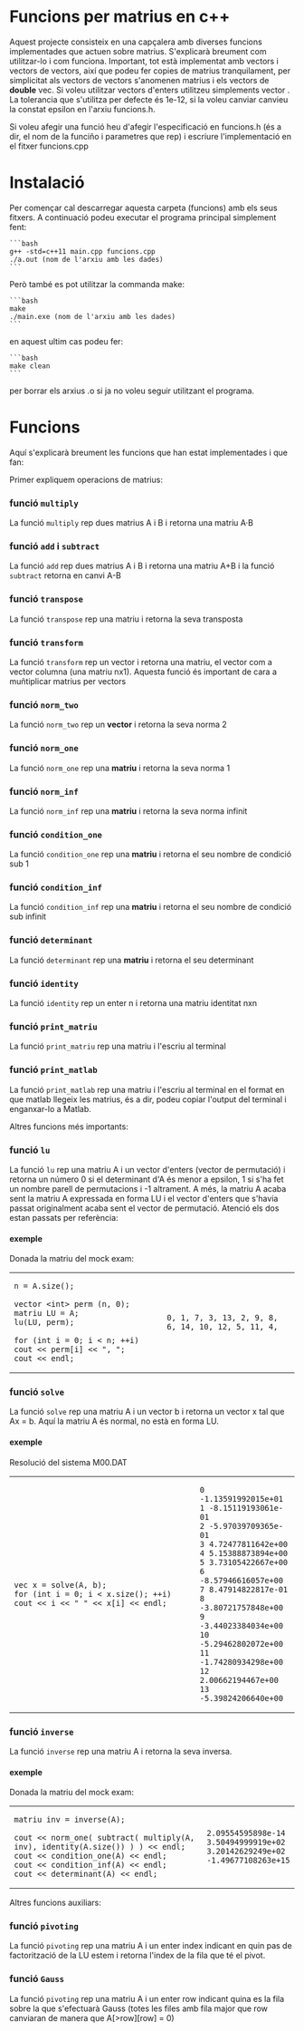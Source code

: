 # Funcions per matrius en c++

Aquest projecte consisteix en una capçalera amb diverses funcions implementades que actuen sobre matrius. S'explicarà breument com utilitzar-lo i com funciona. Important, tot està implementat amb vectors i vectors de vectors, així que podeu fer copies de matrius tranquilament, per simplicitat als vectors de vectors s'anomenen matrius i els vectors de **double** vec. Si voleu utilitzar vectors d'enters utilitzeu simplements vector <int>. La tolerancia que s'utilitza per defecte és 1e-12, si la voleu canviar canvieu la constat epsilon en l'arxiu funcions.h.
    
Si voleu afegir una funció heu d'afegir l'especificació en funcions.h (és a dir, el nom de la funciño i parametres que rep) i escriure l'implementació en el fitxer funcions.cpp


# Instalació

Per començar cal descarregar aquesta carpeta (funcions) amb els seus fitxers. A continuació podeu executar el programa principal simplement fent:
    
    ```bash
    g++ -std=c++11 main.cpp funcions.cpp
    ./a.out (nom de l'arxiu amb les dades)
    ```

Però també es pot utilitzar la commanda make:

    ```bash
    make
    ./main.exe (nom de l'arxiu amb les dades)
    ```
    
en aquest ultim cas podeu fer:

    ```bash
    make clean
    ```
    
per borrar els arxius .o si ja no voleu seguir utilitzant el programa.

# Funcions

Aquí s'explicarà breument les funcions que han estat implementades i que fan:

Primer expliquem operacions de matrius:

### funció `multiply`
La funció `multiply` rep dues matrius A i B i retorna una matriu A·B

### funció `add` i `subtract`
La funció `add` rep dues matrius A i B i retorna una matriu A+B i la funció `subtract` retorna en canvi A-B

### funció `transpose`
La funció `transpose` rep una matriu i retorna la seva transposta

### funció `transform`
La funció `transform` rep un vector i retorna una matriu, el vector com a vector columna (una matriu nx1). Aquesta funció és important de cara a muñtiplicar matrius per vectors

### funció `norm_two`
La funció `norm_two` rep un **vector** i retorna la seva norma 2

### funció `norm_one`
La funció `norm_one` rep una **matriu** i retorna la seva norma 1

### funció `norm_inf`
La funció `norm_inf` rep una **matriu** i retorna la seva norma infinit

### funció `condition_one`
La funció `condition_one` rep una **matriu** i retorna el seu nombre de condició sub 1

### funció `condition_inf`
La funció `condition_inf` rep una **matriu** i retorna el seu nombre de condició sub infinit

### funció `determinant`
La funció `determinant` rep una **matriu** i retorna el seu determinant

### funció `identity`
La funció `identity` rep un enter n i retorna una matriu identitat nxn

### funció `print_matriu`
La funció `print_matriu` rep una matriu i l'escriu al terminal

### funció `print_matlab`
La funció `print_matlab` rep una matriu i l'escriu al terminal en el format en que matlab llegeix les matrius, és a dir, podeu copiar l'output del terminal i enganxar-lo a Matlab.

Altres funcions més importants:

### funció `lu`
La funció `lu` rep una matriu A i un vector d'enters (vector de permutació) i retorna un número 0 si el determinant d'A és menor a epsilon, 1 si s'ha fet un nombre parell de permutacions i -1 altrament. A més, la matriu A acaba sent la matriu A expressada en forma LU i el vector d'enters que s'havia passat originalment acaba sent el vector de permutació. Atenció els dos estan passats per referència:

#### exemple

Donada la matriu del mock exam:

<table>
<tr>
<td>

```
n = A.size();

vector <int> perm (n, 0);
matriu LU = A;
lu(LU, perm);

for (int i = 0; i < n; ++i) cout << perm[i] << ", ";
cout << endl;
```

</td>
<td>

```
0, 1, 7, 3, 13, 2, 9, 8, 6, 14, 10, 12, 5, 11, 4,

```

</td>
</tr>
</table>

### funció `solve`
La funció `solve` rep una matriu A i un vector b i retorna un vector x tal que Ax = b. Aquí la matriu A és normal, no està en forma LU.

#### exemple

Resolució del sistema M00.DAT

<table>
<tr>
<td>

```
vec x = solve(A, b);
for (int i = 0; i < x.size(); ++i) cout << i << " " << x[i] << endl;
```

</td>
<td>

```
0 -1.13591992015e+01
1 -8.15119193061e-01
2 -5.97039709365e-01
3 4.72477811642e+00
4 5.15388873894e+00
5 3.73105422667e+00
6 -8.57946616057e+00
7 8.47914822817e-01
8 -3.80721757848e+00
9 -3.44023384034e+00
10 -5.29462802072e+00
11 -1.74280934298e+00
12 2.00662194467e+00
13 -5.39824206640e+00

```

</td>
</tr>
</table>


### funció `inverse`
La funció `inverse` rep una matriu A i retorna la seva inversa.

#### exemple

Donada la matriu del mock exam:

<table>
<tr>
<td>

```
matriu inv = inverse(A);

cout << norm_one( subtract( multiply(A, inv), identity(A.size()) ) ) << endl;
cout << condition_one(A) << endl;
cout << condition_inf(A) << endl;
cout << determinant(A) << endl;
```

</td>
<td>

```
2.09554595898e-14
3.50494999919e+02
3.20142629249e+02
-1.49677108263e+15

```

</td>
</tr>
</table>
 
Altres funcions auxiliars:

### funció `pivoting`
La funció `pivoting` rep una matriu A i un enter index indicant en quin pas de factorització de la LU estem i retorna l'index de la fila que té el pivot.

### funció `Gauss`
La funció `pivoting` rep una matriu A i un enter row indicant quina es la fila sobre la que s'efectuarà Gauss (totes les files amb fila major que row canviaran de manera que A[>row][row] = 0)
